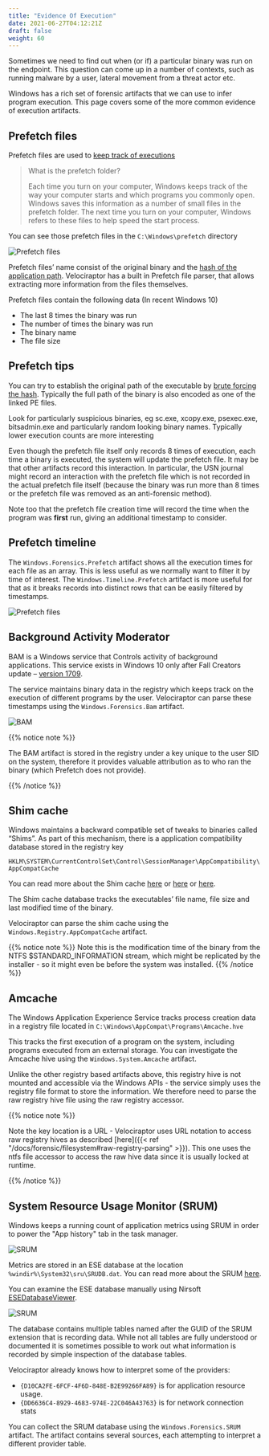 ```yaml
---
title: "Evidence Of Execution"
date: 2021-06-27T04:12:21Z
draft: false
weight: 60
---
```


Sometimes we need to find out when (or if) a particular binary was run
on the endpoint. This question can come up in a number of contexts,
such as running malware by a user, lateral movement from a threat
actor etc.

Windows has a rich set of forensic artifacts that we can use to infer
program execution. This page covers some of the more common evidence
of execution artifacts.

## Prefetch files

Prefetch files are used to [keep track of executions](http://web.archive.org/web/20130315214654/http://windows.microsoft.com:80/en-US/windows7/What-is-the-prefetch-folder)

> What is the prefetch folder?
>
> Each time you turn on your computer,
> Windows keeps track of the way your computer starts and which
> programs you commonly open. Windows saves this information as a
> number of small files in the prefetch folder. The next time you turn
> on your computer, Windows refers to these files to help speed the
> start process.

You can see those prefetch files in the `C:\Windows\prefetch` directory

![Prefetch files](image4.png)

Prefetch files’ name consist of the original binary and the [hash of the application path](https://www.symantec.com/connect/blogs/prefetch-analysis-live-response). Velociraptor has a built in Prefetch file parser, that allows extracting more information from the files themselves.

Prefetch files contain the following data (In recent Windows 10)
* The last 8 times the binary was run
* The number of times the binary was run
* The binary name
* The file size

## Prefetch tips

You can try to establish the original path of the executable by [brute forcing the hash](https://hiddenillusion.github.io/2016/05/10/go-prefetch-yourself/). Typically the full path of the binary is also encoded as one of the linked PE files.

Look for particularly suspicious binaries, eg sc.exe, xcopy.exe,
psexec.exe, bitsadmin.exe and particularly random looking binary
names.  Typically lower execution counts are more interesting

Even though the prefetch file itself only records 8 times of
execution, each time a binary is executed, the system will update the
prefetch file. It may be that other artifacts record this
interaction. In particular, the USN journal might record an
interaction with the prefetch file which is not recorded in the actual
prefetch file itself (because the binary was run more than 8 times or
the prefetch file was removed as an anti-forensic method).

Note too that the prefetch file creation time will record the time
when the program was **first** run, giving an additional timestamp to
consider.

## Prefetch timeline

The `Windows.Forensics.Prefetch` artifact shows all the execution
times for each file as an array. This is less useful as we normally
want to filter it by time of interest.  The
`Windows.Timeline.Prefetch` artifact is more useful for that as it
breaks records into distinct rows that can be easily filtered by
timestamps.

![Prefetch files](image10.png)

## Background Activity Moderator

BAM is a Windows service that Controls activity of background
applications.  This service exists in Windows 10 only after Fall
Creators update – [version 1709](https://www.andreafortuna.org/dfir/forensic-artifacts-evidences-of-program-execution-on-windows-systems/).

The service maintains binary data in the registry which keeps track on
the execution of different programs by the user. Velociraptor can
parse these timestamps using the `Windows.Forensics.Bam` artifact.

![BAM](image30.png)

{{% notice note %}}

The BAM artifact is stored in the registry under a key unique to the
user SID on the system, therefore it provides valuable attribution as
to who ran the binary (which Prefetch does not provide).

{{% /notice %}}

## Shim cache

Windows maintains a backward compatible set of tweaks to binaries
called “Shims”.  As part of this mechanism, there is a application
compatibility database stored in the registry key

`HKLM\SYSTEM\CurrentControlSet\Control\SessionManager\AppCompatibility\AppCompatCache`

You can read more about the Shim cache [here](https://www.fireeye.com/content/dam/fireeye-www/services/freeware/shimcache-whitepaper.pdf) or [here](http://www.alex-ionescu.com/?p=39) or [here](https://www.andreafortuna.org/2017/10/16/amcache-and-shimcache-in-forensic-analysis/).

The Shim cache database tracks the executables’ file name, file size and last modified time of the binary.

Velociraptor can parse the shim cache using the `Windows.Registry.AppCompatCache` artifact.

{{% notice note %}}
Note this is the modification time of the binary from the NTFS $STANDARD_INFORMATION stream, which might be replicated by the installer - so it might even be before the system was installed.
{{% /notice %}}

## Amcache

The Windows Application Experience Service tracks process creation
data in a registry file located in
`C:\Windows\AppCompat\Programs\Amcache.hve`

This tracks the first execution of a program on the system, including
programs executed from an external storage. You can investigate the
Amcache hive using the `Windows.System.Amcache` artifact.

Unlike the other registry based artifacts above, this registry hive is
not mounted and accessible via the Windows APIs - the service simply
uses the registry file format to store the information. We therefore
need to parse the raw registry hive file using the raw registry
accessor.

{{% notice note %}}

Note the key location is a URL - Velociraptor uses URL notation to
access raw registry hives as described [here]({{< ref "/docs/forensic/filesystem#raw-registry-parsing" >}}). This one uses
the ntfs file accessor to access the raw hive data since it is usually
locked at runtime.

{{% /notice %}}

## System Resource Usage Monitor (SRUM)

Windows keeps a running count of application metrics using SRUM in
order to power the "App history" tab in the task manager.

![SRUM](image12.png)

Metrics are stored in an ESE database at the location `%windir%\System32\sru\SRUDB.dat`. You can read more about the SRUM [here](https://www.velocidex.com/blog/medium/2019-12-31_digging-into-the-system-resource-usage-monitor-srum-afbadb1a375/).

You can examine the ESE database manually using Nirsoft [ESEDatabaseViewer](https://www.nirsoft.net/utils/ese_database_view.html).

![SRUM](image16.png)

The database contains multiple tables named after the GUID of the SRUM
extension that is recording data. While not all tables are fully
understood or documented it is sometimes possible to work out what
information is recorded by simple inspection of the database tables.

Velociraptor already knows how to interpret some of the providers:

* `{D10CA2FE-6FCF-4F6D-848E-B2E99266FA89}` is for application resource usage.
* `{DD6636C4-8929-4683-974E-22C046A43763}` is for network connection stats

You can collect the SRUM database using the `Windows.Forensics.SRUM`
artifact. The artifact contains several sources, each attempting to
interpret a different provider table.
